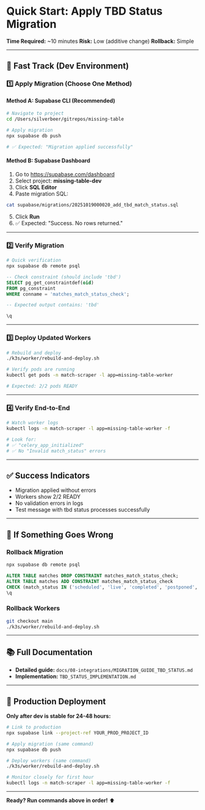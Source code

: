 # Quick Start: Apply TBD Status Migration

**Time Required:** ~10 minutes
**Risk:** Low (additive change)
**Rollback:** Simple

---

## 🚀 Fast Track (Dev Environment)

### 1️⃣ Apply Migration (Choose One Method)

#### Method A: Supabase CLI (Recommended)

```bash
# Navigate to project
cd /Users/silverbeer/gitrepos/missing-table

# Apply migration
npx supabase db push

# ✅ Expected: "Migration applied successfully"
```

#### Method B: Supabase Dashboard

1. Go to https://supabase.com/dashboard
2. Select project: **missing-table-dev**
3. Click **SQL Editor**
4. Paste migration SQL:

```bash
cat supabase/migrations/20251019000020_add_tbd_match_status.sql
```

5. Click **Run**
6. ✅ Expected: "Success. No rows returned."

---

### 2️⃣ Verify Migration

```bash
# Quick verification
npx supabase db remote psql
```

```sql
-- Check constraint (should include 'tbd')
SELECT pg_get_constraintdef(oid)
FROM pg_constraint
WHERE conname = 'matches_match_status_check';

-- Expected output contains: 'tbd'

\q
```

---

### 3️⃣ Deploy Updated Workers

```bash
# Rebuild and deploy
./k3s/worker/rebuild-and-deploy.sh

# Verify pods are running
kubectl get pods -n match-scraper -l app=missing-table-worker

# Expected: 2/2 pods READY
```

---

### 4️⃣ Verify End-to-End

```bash
# Watch worker logs
kubectl logs -n match-scraper -l app=missing-table-worker -f

# Look for:
# ✅ "celery_app_initialized"
# ✅ No "Invalid match_status" errors
```

---

## ✅ Success Indicators

- Migration applied without errors
- Workers show 2/2 READY
- No validation errors in logs
- Test message with tbd status processes successfully

---

## 🔴 If Something Goes Wrong

### Rollback Migration

```bash
npx supabase db remote psql
```

```sql
ALTER TABLE matches DROP CONSTRAINT matches_match_status_check;
ALTER TABLE matches ADD CONSTRAINT matches_match_status_check
CHECK (match_status IN ('scheduled', 'live', 'completed', 'postponed', 'cancelled'));
\q
```

### Rollback Workers

```bash
git checkout main
./k3s/worker/rebuild-and-deploy.sh
```

---

## 📚 Full Documentation

- **Detailed guide:** `docs/08-integrations/MIGRATION_GUIDE_TBD_STATUS.md`
- **Implementation:** `TBD_STATUS_IMPLEMENTATION.md`

---

## 🎯 Production Deployment

**Only after dev is stable for 24-48 hours:**

```bash
# Link to production
npx supabase link --project-ref YOUR_PROD_PROJECT_ID

# Apply migration (same command)
npx supabase db push

# Deploy workers (same command)
./k3s/worker/rebuild-and-deploy.sh

# Monitor closely for first hour
kubectl logs -n match-scraper -l app=missing-table-worker -f
```

---

**Ready? Run commands above in order!** ⬆️
